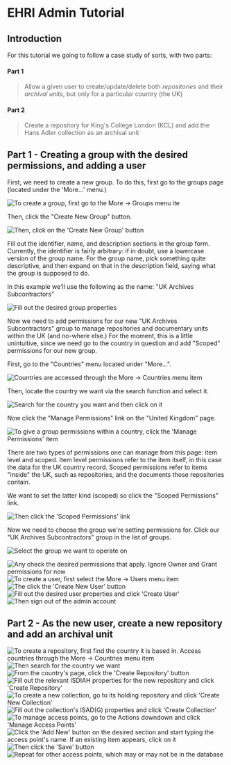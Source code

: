 # EHRI Admin Tutorial

## Introduction

For this tutorial we going to follow a case study of sorts, with two parts:

#### Part 1

> Allow a given user to create/update/delete both *repositories* and their *archival units*, but only for a particular country (the UK)

#### Part 2

> Create a repository for King's College London (KCL) and add the Hans Adler collection as an archival unit

## Part 1 - Creating a group with the desired permissions, and adding a user

First, we need to create a new group. To do this, first go to the groups page (located under the 'More...' menu.)

![To create a group, first go to the More -> Groups menu ite](01_create_group_small.png)

Then, click the "Create New Group" button.

![Then, click on the 'Create New Group' button](02_create_group_small.png)

Fill out the identifier, name, and description sections in the group form. Currently, the identifier is fairly arbitrary: if in doubt, use a lowercase version of the group name. For the group name, pick something quite descriptive, and then expand on that in the description field, saying what the group is supposed to do.

In this example we'll use the following as the name: "UK Archives Subcontractors"

![Fill out the desired group properties](03_create_group_small.png)

Now we need to add permissions for our new "UK Archives Subcontractors" group to manage repositories and documentary units within the UK (and no-where else.)  For the moment, this is a little unintuitive, since we need go to the country in question and add "Scoped" permissions for our new group.

First, go to the "Countries" menu located under "More...".

![Countries are accessed through the More -> Countries menu item](04_set_country_permissions_small.png)

Then, locate the country we want via the search function and select it.

![Search for the country you want and then click on it](05_set_country_permissions_small.png)

Now click the "Manage Permissions" link on the "United Kingdom" page.

![To give a group permissions within a country, click the 'Manage Permissions' item](06_set_country_permissions_small.png)

There are two types of permissions one can manage from this page: item level and scoped. Item level permissions refer to the item itself, in this case the data for the UK country record. Scoped permissions refer to items "inside" the UK, such as repositories, and the documents those repositories contain.

We want to set the latter kind (scoped) so click the "Scoped Permissions" link.

![Then click the 'Scoped Permissions' link](07_set_country_permissions_small.png)

Now we need to choose the group we're setting permissions for. Click our "UK Archives Subcontractors" group in the list of groups.

![Select the group we want to operate on](08_set_country_permissions_small.png)



![Any check the desired permissions that apply. Ignore Owner and Grant permissions for now](09_set_country_permissions_small.png)
![To create a user, first select the More -> Users menu item](10_create_user_small.png)
![The click the 'Create New User' button](11_create_user_small.png)
![Fill out the desired user properties and click 'Create User'](12_create_user_small.png)
![Then sign out of the admin account](13_create_user_sign_out_small.png)

## Part 2 - As the new user, create a new repository and add an archival unit

![To create a repository, first find the country it is based in. Access countries through the More -> Countries menu item](14_create_repo_small.png)
![Then search for the country we want](15_create_repo_small.png)
![From the country's page, click the 'Create Repository' button](16_create_repo_small.png)
![Fill out the relevant ISDIAH properties for the new repository and click 'Create Repository'](17_create_repo_small.png)
![To create a new collection, go to its holding repository and click 'Create New Collection'](18_create_collection_small.png)
![Fill out the collection's ISAD(G) properties and click 'Create Collection'](19_create_collection_small.png)
![To manage access points, go to the Actions downdown and click 'Manage Access Points'](20_create_collection_manage_access_small.png)
![Click the 'Add New' button on the desired section and start typing the access point's name. If an existing item appears, click on it](21_create_collection_manage_access_small.png)
![Then click the 'Save' button](22_create_collection_manage_access_small.png)
![Repeat for other access points, which may or may not be in the database](23_create_collection_manage_access_small.png)
